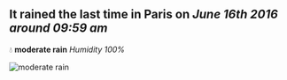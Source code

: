 ## It rained the last time in Paris on *June 16th 2016 around 09:59 am*
💧  **moderate rain** *Humidity 100%*

![moderate rain](http://openweathermap.org/img/w/10d.png)
